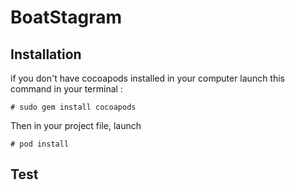 # BoatStagram

## Installation
if you don't have cocoapods installed in your computer launch this command in your terminal :
```shell
# sudo gem install cocoapods
```
Then in your project file, launch 
 ```shell
 # pod install 
```
## Test
